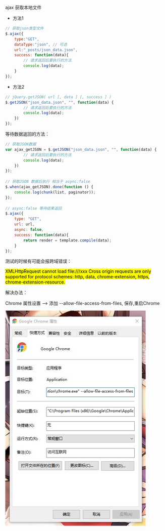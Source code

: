 ajax 获取本地文件

- 方法1

```javascript
// 获取json类型文件
$.ajax({
    type:"GET",
    dataType:"json", // 可选
    url:"_posts/json_data.json",
    success: function(data){
        // 请求返回后要执行的方法
        console.log(data);
    }
});
```

- 方法2

```javascript
// jQuery.getJSON( url [, data ] [, success ] )
$.getJSON("json_data.json", "", function(data) {
        // 请求返回后要执行的方法
        console.log(data);
    })
});
```

等待数据返回的方法：

```javascript
// 获取JSON数据
var ajax_getJSON = $.getJSON("json_data.json", "", function(data) {
        // 请求返回后要执行的方法
        console.log(data);
    })
});

// 获取JSON 数据后执行 相当于 async:false
$.when(ajax_getJSON).done(function () {
    console.log(chunk(list, paginator));
});

// async:false 等待结果返回
$.ajax({
    type: "GET",
    url: url,
    async: false,
    success: function(data){
        return render = template.compile(data);
    }
});
```

测试的时候有可能会报跨域错误：

<mark>XMLHttpRequest cannot load file:///xxx Cross origin requests are only supported for protocol schemes: http, data, chrome-extension, https, chrome-extension-resource.</mark>

解决办法：

Chrome 属性设置 --> 添加 --allow-file-access-from-files, 保存,重启Chrome

![avatar](/img/2020-07-03-23-23-21-image.png)
